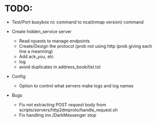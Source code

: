 # TODO:

- Test/Port busybox nc command to ncat(nmap version) command 

- Create hidden_service server
  - Read rquests to manage endpoints
  - Create/Design the protocol (prob not using http (prob giving each line a meanning)
  - Add ack_you, etc 
  - log
  - avoid duplicates in address_book/list.txt


- Config
  - Option to control what servers make logs and log names



- Bugs
  - Fix not extracting POST request body from scripts/servers/http2dmproto/handle_request.sh
  - Fix handling inn./DarkMessenger stop
